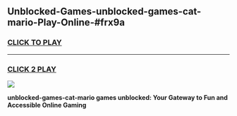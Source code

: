 
## Unblocked-Games-unblocked-games-cat-mario-Play-Online-#frx9a
<h3>
<a href="https://premium.freeplayer.one?title=unblocked-games-cat-mario&ref=27F">CLICK TO PLAY</a></h3>
<hr>

<h3>
<a href="https://premium.freeplayer.one?title=unblocked-games-cat-mario&ref=27F">CLICK 2 PLAY</a>
  
</h3>

<a href="https://premium.freeplayer.one?title=unblocked-games-cat-mario&ref=27F"><img src="https://clearcache.store/games.png"></a>


**unblocked-games-cat-mario games unblocked: Your Gateway to Fun and Accessible Online Gaming**
